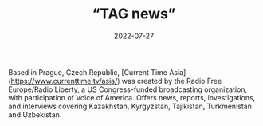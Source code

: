 ﻿---
countries: ["Kazakhstan"]
category: [“Independent media”]
tags: [“media publication”, “news”, “Central Asia media”]
dates: []
data_type: [“news”] 
title: [“TAG news”]
date: [2022-07-27]
language: [“Russian”]
description: [Current Time Asia was created by the Radio Free Europe/Radio Liberty, a US Congress-funded broadcasting organization, with participation of Voice of America.]
---

Based in Prague, Czech Republic, [Current Time Asia] (https://www.currenttime.tv/asia/) was created by the Radio Free Europe/Radio Liberty, a US Congress-funded broadcasting organization, with participation of Voice of America. Offers news, reports, investigations, and interviews covering Kazakhstan, Kyrgyzstan, Tajikistan, Turkmenistan and Uzbekistan.
